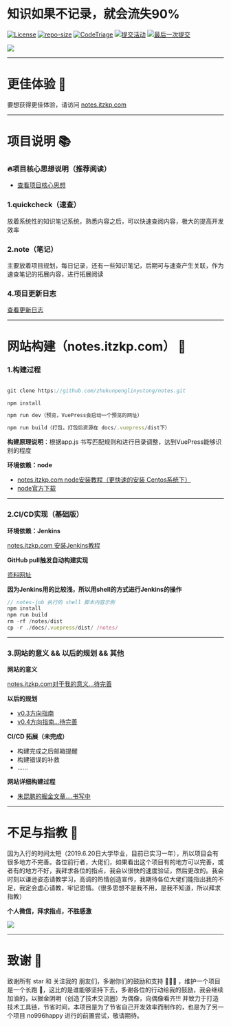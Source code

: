 # 知识如果不记录，就会流失90%

[![License](https://img.shields.io/github/license/zhukunpenglinyutong/notes.svg)](LICENSE)
[![repo-size](https://img.shields.io/github/repo-size/zhukunpenglinyutong/notes.svg)](repo-size)
[![CodeTriage](https://www.codetriage.com/zhukunpenglinyutong/notes/badges/users.svg)](CodeTriage)
[![提交活动](https://img.shields.io/github/commit-activity/m/zhukunpenglinyutong/notes.svg)](提交活动)
[![最后一次提交](https://img.shields.io/github/last-commit/zhukunpenglinyutong/notes.svg)](最后一次提交)

<img src="https://ss0.bdstatic.com/94oJfD_bAAcT8t7mm9GUKT-xh_/timg?image&quality=100&size=b4000_4000&sec=1559637808&di=b2b7de8007a8e1c5e3ea07f3b2ae0192&src=http://5b0988e595225.cdn.sohucs.com/images/20171230/a540bdf43bdc49828f40a8a0e50ae762.jpeg" />

---

# 更佳体验 🚀

要想获得更佳体验，请访问 [notes.itzkp.com](https://notes.itzkp.com)

---

# 项目说明 📚

### 🔥项目核心思想说明（推荐阅读）

- [查看项目核心思想](https://notes.itzkp.com/2.note/0.%E9%A1%B9%E7%9B%AE%E6%96%B9%E5%90%91%E6%8C%87%E5%8D%97/0.%E9%A1%B9%E7%9B%AE%E6%A0%B8%E5%BF%83%E6%80%9D%E6%83%B3.html)

### 1.quickcheck（速查）

放着系统性的知识笔记系统，熟悉内容之后，可以快速查阅内容，极大的提高开发效率

### 2.note（笔记）

主要放着项目规划，每日记录，还有一些知识笔记，后期可与速查产生关联，作为速查笔记的拓展内容，进行拓展阅读

### 4.项目更新日志

[查看更新日志](https://github.com/zhukunpenglinyutong/notes/blob/master/record.md)

---

# 网站构建（notes.itzkp.com） 🌳

### 1.构建过程

```js

git clone https://github.com/zhukunpenglinyutong/notes.git

npm install

npm run dev（预览，VuePress会启动一个预览的网址）

npm run build（打包，打包后资源在 docs/.vuepress/dist下）

```

**构建原理说明**：根据app.js 书写匹配规则和进行目录调整，达到VuePress能够识别的程度

**环境依赖：node**
- [notes.itzkp.com node安装教程（更快速的安装 Centos系统下）](https://notes.itzkp.com/1.quickcheck/3.%E8%BF%90%E7%BB%B4/1.Centos%E4%B8%8B%E5%AE%89%E8%A3%85%E5%90%84%E7%A7%8D%E8%BD%AF%E4%BB%B6.html#_1-%E5%AE%89%E8%A3%85nodejs)
- [node官方下载](https://nodejs.org/en/download/)

---

### 2.CI/CD实现（基础版）

**环境依赖：Jenkins**

[notes.itzkp.com 安装Jenkins教程](https://notes.itzkp.com/1.quickcheck/3.%E8%BF%90%E7%BB%B4/1.Centos%E4%B8%8B%E5%AE%89%E8%A3%85%E5%90%84%E7%A7%8D%E8%BD%AF%E4%BB%B6.html#_7-%E5%AE%89%E8%A3%85-jenkins)


**GitHub pull触发自动构建实现**

[资料网址](https://www.cnblogs.com/weschen/p/6867885.html)

**因为Jenkins用的比较浅，所以用shell的方式进行Jenkins的操作**

```js
// notes-job 执行的 shell 脚本内容示例
npm install
npm run build
rm -rf /notes/dist
cp -r ./docs/.vuepress/dist/ /notes/
```
---

### 3.网站的意义 && 以后的规划 && 其他

**网站的意义**

[notes.itzkp.com对于我的意义...待完善](https://notes.itzkp.com/2.note/4.%E5%85%B6%E4%BB%96%E9%9B%B6%E6%95%A3%E7%AC%94%E8%AE%B0/notes.itzkp.com%E5%AF%B9%E4%BA%8E%E6%88%91%E7%9A%84%E6%84%8F%E4%B9%89.html)

**以后的规划**

- [v0.3方向指南](https://notes.itzkp.com/2.note/0.%E9%A1%B9%E7%9B%AE%E6%96%B9%E5%90%91%E6%8C%87%E5%8D%97/v0.3%E6%96%B9%E5%90%91%E6%8C%87%E5%8D%971.html)
- [v0.4方向指南...待完善](https://notes.itzkp.com/2.note/0.%E9%A1%B9%E7%9B%AE%E6%96%B9%E5%90%91%E6%8C%87%E5%8D%97/v0.4%E6%96%B9%E5%90%91%E6%8C%87%E5%8D%97.html)

**CI/CD 拓展（未完成）**

- 构建完成之后邮箱提醒
- 构建错误的补救
- ......

**网站详细构建过程**

- [朱昆鹏的掘金文章....书写中](https://juejin.im/post/5d03cee16fb9a07ea33c12d7)

---


# 不足与指教 🌛

因为入行的时间太短（2019.6.20日大学毕业，目前已实习一年），所以项目会有很多地方不完善。各位前行者，大佬们，如果看出这个项目有的地方可以完善，或者有的地方不好，我拜求各位的指点，我会以很快的速度验证，然后更改的。我会时刻以谦逊姿态请教学习，高调的热情创造宣传，我期待各位大佬们能指出我的不足，我定会虚心请教，牢记恩情。（很多思想不是我不用，是我不知道，所以拜求指教）

**个人微信，拜求指点，不胜感激**

<img src="https://itzkp-1253302184.cos.ap-beijing.myqcloud.com/notes/%E5%85%B6%E4%BB%96/3.png">

---

# 致谢 🦀

致谢所有 star 和 关注我的 朋友们，多谢你们的鼓励和支持 🦀🦀🦀 ，维护一个项目是一个长跑 🏃，这比的是谁能够坚持下去，多谢各位的行动给我的鼓励，我会继续加油的，以掘金阴明（创造了技术交流圈）为偶像，向偶像看齐!!! 并致力于打造技术工具链，节省时间，本项目是为了节省自己开发效率而制作的，也是为了另一个项目 no996happy 进行的前置尝试，敬请期待。

